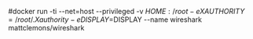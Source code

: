 #docker run -ti --net=host --privileged -v $HOME:/root -e XAUTHORITY=/root/.Xauthority -e DISPLAY=$DISPLAY --name wireshark mattclemons/wireshark
